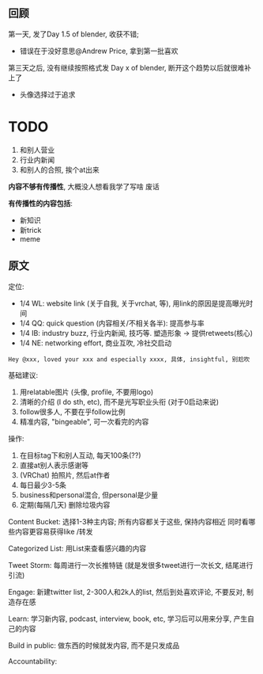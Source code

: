 ## 回顾

第一天, 发了Day 1.5 of blender, 收获不错;
- 错误在于没好意思@Andrew Price, 拿到第一批喜欢


第三天之后, 没有继续按照格式发 Day x of blender, 断开这个趋势以后就很难补上了
- 头像选择过于追求


# TODO
1. 和别人营业
2. 行业内新闻
3. 和别人的合照, 挨个at出来

**内容不够有传播性**, 大概没人想看我学了写啥 废话

**有传播性的内容包括**:
- 新知识
- 新trick
- meme


## 原文
定位:
- 1/4 WL: website link (关于自我, 关于vrchat, 等), 用link的原因是提高曝光时间
- 1/4 QQ: quick question (内容相关/不相关各半): 提高参与率
- 1/4 IB: industry buzz, 行业内新闻, 技巧等. 塑造形象 -> 提供retweets(核心)
- 1/4 NE: networking effort, 商业互吹, 冷社交启动
```
Hey @xxx, loved your xxx and especially xxxx, 具体, insightful, 别尬吹
```

基础建议:
1. 用relatable图片 (头像, profile, 不要用logo)
2. 清晰的介绍 (I do sth, etc), 而不是光写职业头衔 (对于0启动来说)
3. follow很多人, 不要在乎follow比例
4. 精准内容, "bingeable", 可一次看完的内容


操作:
1. 在目标tag下和别人互动, 每天100条(??)
2. 直接at别人表示感谢等
3. (VRChat) 拍照片, 然后at作者
4. 每日最少3-5条
5. business和personal混合, 但personal是少量
6. 定期(每隔几天) 删除垃圾内容


Content Bucket:
选择1-3种主内容; 所有内容都关于这些, 保持内容相近
同时看哪些内容更容易获得like /转发

Categorized List:
用List来查看感兴趣的内容

Tweet Storm:
每周进行一次长推特链 (就是发很多tweet进行一次长文, 结尾进行引流)

Engage:
新建twitter list, 2-300人和2k人的list, 然后到处喜欢评论, 不要反对, 制造存在感

Learn:
学习新内容, podcast, interview, book, etc, 学习后可以用来分享, 产生自己的内容

Build in public:
做东西的时候就发内容, 而不是只发成品

Accountability: